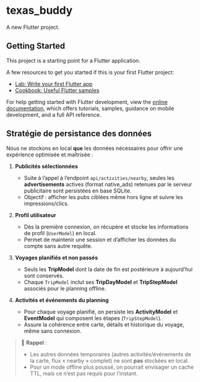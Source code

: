 
# texas_buddy

A new Flutter project.

## Getting Started

This project is a starting point for a Flutter application.

A few resources to get you started if this is your first Flutter project:

- [Lab: Write your first Flutter app](https://docs.flutter.dev/get-started/codelab)
- [Cookbook: Useful Flutter samples](https://docs.flutter.dev/cookbook)

For help getting started with Flutter development, view the
[online documentation](https://docs.flutter.dev/), which offers tutorials,
samples, guidance on mobile development, and a full API reference.

## Stratégie de persistance des données

Nous ne stockons en local **que** les données nécessaires pour offrir une expérience optimisée et maîtrisée :

1. **Publicités sélectionnées**
    - Suite à l’appel à l’endpoint `api/activities/nearby`, seules les **advertisements** actives (format native_ads) retenues par le serveur publicitaire sont persistées en base SQLite.
    - Objectif : afficher les pubs ciblées même hors ligne et suivre les impressions/clics.

2. **Profil utilisateur**
    - Dès la première connexion, on récupère et stocke les informations de profil (`UserModel`) en local.
    - Permet de maintenir une session et d’afficher les données du compte sans autre requête.

3. **Voyages planifiés et non passés**
    - Seuls les **TripModel** dont la date de fin est postérieure à aujourd’hui sont conservés.
    - Chaque `TripModel` inclut ses **TripDayModel** et **TripStepModel** associés pour le planning offline.

4. **Activités et événements du planning**
    - Pour chaque voyage planifié, on persiste les **ActivityModel** et **EventModel** qui composent les étapes (`TripStepModel`).
    - Assure la cohérence entre carte, détails et historique du voyage, même sans connexion.

> 📌 **Rappel** :
> - Les autres données temporaires (autres activités/événements de la carte, flux « nearby » complet) ne sont **pas** stockées en local.
> - Pour un mode offline plus poussé, on pourrait envisager un cache TTL, mais ce n’est pas requis pour l’instant.
